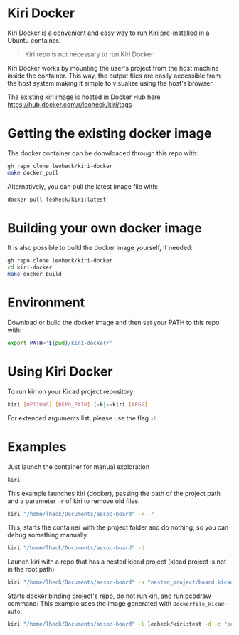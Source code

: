 
# Kiri Docker

Kiri Docker is a convenient and easy way to run [Kiri](https://github.com/leoheck/kiri) pre-installed in a Ubuntu container.

> Kiri repo is not necessary to run Kiri Docker

Kiri Docker works by mounting the user's project from the host machine inside the container. This way, the output files are easily accessible from the host system making it simple to visualize using the host's browser.

The existing kiri image is hosted in Docker Hub here https://hub.docker.com/r/leoheck/kiri/tags

# Getting the existing docker image

The docker container can be donwloaded through this repo with:

```bash
gh repo clone leoheck/kiri-docker
make docker_pull
```

Alternatively, you can pull the latest image file with:
```bash
docker pull leoheck/kiri:latest
```

# Building your own docker image

It is also possible to build the docker image yourself, if needed:

```bash
gh repo clone leoheck/kiri-docker
cd kiri-docker
make docker_build
```

# Environment

Download or build the docker image and then set your PATH to this repo with:

```bash
export PATH="$(pwd)/kiri-docker/"
```

# Using Kiri Docker

To run kiri on your Kicad project repository:

```bash
kiri [OPTIONS] [REPO_PATH] [-k|--kiri [ARGS]
```

For extended arguments list, please use the flag `-h`.

# Examples

Just launch the container for manual exploration

```bash
kiri
```

This example launches kiri (docker), passing the path of the project path and a parameter `-r` of kiri to remove old files.

```bash
kiri "/home/lheck/Documents/assoc-board" -k -r
```

This, starts the container with the project folder and do nothing, so you can debug something manually.

```bash
kiri "/home/lheck/Documents/assoc-board" -d
```

Launch kiri with a repo that has a nested kicad project (kicad project is not in the root path)

```bash
kiri "/home/lheck/Documents/assoc-board" -k "nested_project/board.kicad_pro"
```

Starts docker binding project's repo, do not run kiri, and run pcbdraw command:
This example uses the image generated with `Dockerfile_kicad-auto`.

```bash
kiri "/home/lheck/Documents/assoc-board" -i leoheck/kiri:test -d -c "pcbdraw board.kicad_pcb board.svg"
```
